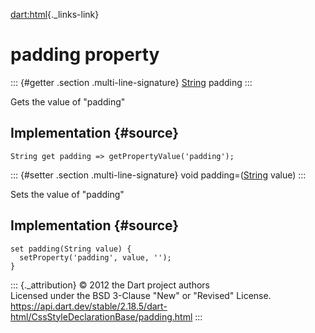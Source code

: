 [dart:html](../../dart-html/dart-html-library){._links-link}

padding property
================

::: {#getter .section .multi-line-signature}
[String](../../dart-core/string-class) padding
:::

Gets the value of \"padding\"

Implementation {#source}
--------------

``` {.language-dart data-language="dart"}
String get padding => getPropertyValue('padding');
```

::: {#setter .section .multi-line-signature}
void padding=([String](../../dart-core/string-class) value)
:::

Sets the value of \"padding\"

Implementation {#source}
--------------

``` {.language-dart data-language="dart"}
set padding(String value) {
  setProperty('padding', value, '');
}
```

::: {._attribution}
© 2012 the Dart project authors\
Licensed under the BSD 3-Clause \"New\" or \"Revised\" License.\
<https://api.dart.dev/stable/2.18.5/dart-html/CssStyleDeclarationBase/padding.html>
:::
